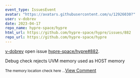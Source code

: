 ```yaml
---
event_type: IssuesEvent
avatar: "https://avatars.githubusercontent.com/u/12926030?"
user: v-dobrev
date: 2023-04-17
repo_name: hypre-space/hypre
html_url: https://github.com/hypre-space/hypre/issues/882
repo_url: https://github.com/hypre-space/hypre
---
```


<a href='https://github.com/v-dobrev' target='_blank'>v-dobrev</a> open issue <a href='https://github.com/hypre-space/hypre/issues/882' target='_blank'>hypre-space/hypre#882</a>.

<p>Debug check rejects UVM memory used as HOST memory</p><small>The memory location check here...</small><a href='https://github.com/hypre-space/hypre/issues/882' target='_blank'>View Comment</a>